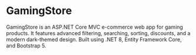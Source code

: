 # GamingStore
GamingStore is an ASP.NET Core MVC e-commerce web app for gaming products. It features advanced filtering, searching, sorting, discounts, and a modern dark-themed design. Built using .NET 8, Entity Framework Core, and Bootstrap 5.
